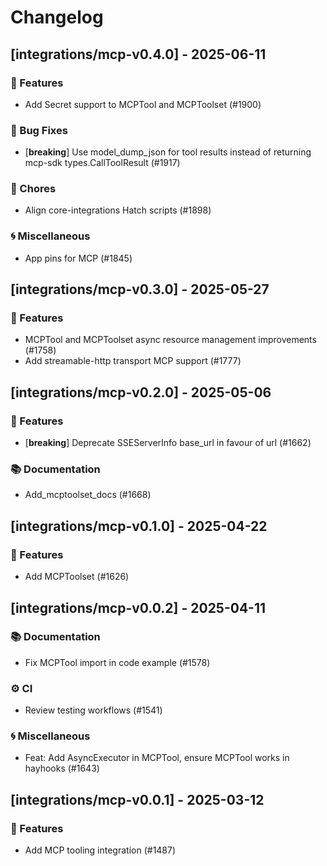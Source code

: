 # Changelog

## [integrations/mcp-v0.4.0] - 2025-06-11

### 🚀 Features

- Add Secret support to MCPTool and MCPToolset (#1900)

### 🐛 Bug Fixes

- [**breaking**] Use model_dump_json for tool results instead of returning mcp-sdk types.CallToolResult (#1917)


### 🧹 Chores

- Align core-integrations Hatch scripts (#1898)

### 🌀 Miscellaneous

- App pins for MCP (#1845)

## [integrations/mcp-v0.3.0] - 2025-05-27

### 🚀 Features

- MCPTool and MCPToolset async resource management improvements (#1758)
- Add streamable-http transport MCP support (#1777)


## [integrations/mcp-v0.2.0] - 2025-05-06

### 🚀 Features

- [**breaking**] Deprecate SSEServerInfo base_url in favour of url (#1662)

### 📚 Documentation

- Add_mcptoolset_docs (#1668)

## [integrations/mcp-v0.1.0] - 2025-04-22

### 🚀 Features

- Add MCPToolset (#1626)


## [integrations/mcp-v0.0.2] - 2025-04-11

### 📚 Documentation

- Fix MCPTool import in code example (#1578)

### ⚙️ CI

- Review testing workflows (#1541)

### 🌀 Miscellaneous

- Feat: Add AsyncExecutor in MCPTool, ensure MCPTool works in hayhooks (#1643)

## [integrations/mcp-v0.0.1] - 2025-03-12

### 🚀 Features

- Add MCP tooling integration (#1487)

<!-- generated by git-cliff -->
